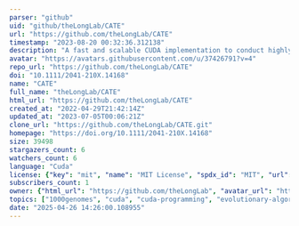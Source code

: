 ```yaml
---
parser: "github"
uid: "github/theLongLab/CATE"
url: "https://github.com/theLongLab/CATE"
timestamp: "2023-08-20 00:32:36.312138"
description: "A fast and scalable CUDA implementation to conduct highly parallelized evolutionary tests on large scale genomic data."
avatar: "https://avatars.githubusercontent.com/u/37426791?v=4"
repo_url: "https://github.com/theLongLab/CATE"
doi: "10.1111/2041-210X.14168"
name: "CATE"
full_name: "theLongLab/CATE"
html_url: "https://github.com/theLongLab/CATE"
created_at: "2022-04-29T21:42:14Z"
updated_at: "2023-07-05T00:06:21Z"
clone_url: "https://github.com/theLongLab/CATE.git"
homepage: "https://doi.org/10.1111/2041-210X.14168"
size: 39498
stargazers_count: 6
watchers_count: 6
language: "Cuda"
license: {"key": "mit", "name": "MIT License", "spdx_id": "MIT", "url": "https://api.github.com/licenses/mit", "node_id": "MDc6TGljZW5zZTEz"}
subscribers_count: 1
owner: {"html_url": "https://github.com/theLongLab", "avatar_url": "https://avatars.githubusercontent.com/u/37426791?v=4", "login": "theLongLab", "type": "Organization"}
topics: ["1000genomes", "cuda", "cuda-programming", "evolutionary-algorithms", "evolutionary-biology", "evolutionary-computation", "genetic-algorithm", "genetics", "neutrality-test", "vcf", "vcf-data", "vcf-files", "cuda-toolkit", "ehh", "extended-haplotype-homozygosity", "mk-test", "neutrality", "tajima"]
date: "2025-04-26 14:26:00.108955"
---
```

